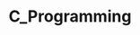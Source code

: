---
title: C_Programming
crosslinks:
- programming
- learnprogramming
- cpp
- cpp_questions
- dailyprogrammer
- Cplusplus
- macprogramming
- opengl
- linux
- xkcd
- math
- programmingcirclejerk
- ucf
- unrealengine
- haskell
- IAmA
- coding
- c_language
- Cprog
---